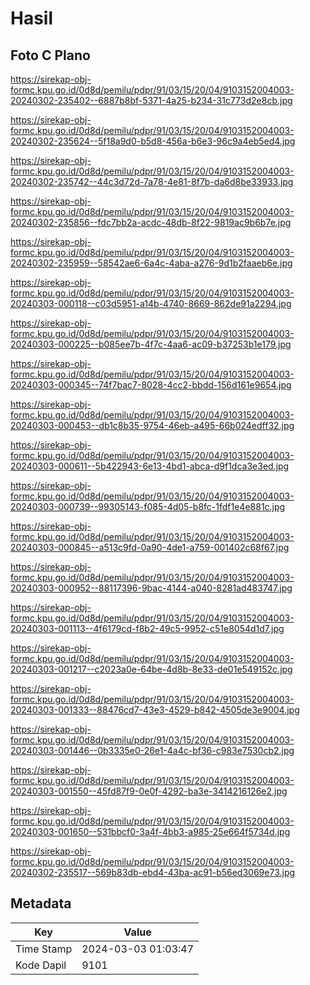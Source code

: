# Hasil

## Foto C Plano

https://sirekap-obj-formc.kpu.go.id/0d8d/pemilu/pdpr/91/03/15/20/04/9103152004003-20240302-235402--6887b8bf-5371-4a25-b234-31c773d2e8cb.jpg

https://sirekap-obj-formc.kpu.go.id/0d8d/pemilu/pdpr/91/03/15/20/04/9103152004003-20240302-235624--5f18a9d0-b5d8-456a-b6e3-96c9a4eb5ed4.jpg

https://sirekap-obj-formc.kpu.go.id/0d8d/pemilu/pdpr/91/03/15/20/04/9103152004003-20240302-235742--44c3d72d-7a78-4e81-8f7b-da6d8be33933.jpg

https://sirekap-obj-formc.kpu.go.id/0d8d/pemilu/pdpr/91/03/15/20/04/9103152004003-20240302-235856--fdc7bb2a-acdc-48db-8f22-9819ac9b6b7e.jpg

https://sirekap-obj-formc.kpu.go.id/0d8d/pemilu/pdpr/91/03/15/20/04/9103152004003-20240302-235959--58542ae6-6a4c-4aba-a276-9d1b2faaeb6e.jpg

https://sirekap-obj-formc.kpu.go.id/0d8d/pemilu/pdpr/91/03/15/20/04/9103152004003-20240303-000118--c03d5951-a14b-4740-8669-862de91a2294.jpg

https://sirekap-obj-formc.kpu.go.id/0d8d/pemilu/pdpr/91/03/15/20/04/9103152004003-20240303-000225--b085ee7b-4f7c-4aa6-ac09-b37253b1e179.jpg

https://sirekap-obj-formc.kpu.go.id/0d8d/pemilu/pdpr/91/03/15/20/04/9103152004003-20240303-000345--74f7bac7-8028-4cc2-bbdd-156d161e9654.jpg

https://sirekap-obj-formc.kpu.go.id/0d8d/pemilu/pdpr/91/03/15/20/04/9103152004003-20240303-000453--db1c8b35-9754-46eb-a495-66b024edff32.jpg

https://sirekap-obj-formc.kpu.go.id/0d8d/pemilu/pdpr/91/03/15/20/04/9103152004003-20240303-000611--5b422943-6e13-4bd1-abca-d9f1dca3e3ed.jpg

https://sirekap-obj-formc.kpu.go.id/0d8d/pemilu/pdpr/91/03/15/20/04/9103152004003-20240303-000739--99305143-f085-4d05-b8fc-1fdf1e4e881c.jpg

https://sirekap-obj-formc.kpu.go.id/0d8d/pemilu/pdpr/91/03/15/20/04/9103152004003-20240303-000845--a513c9fd-0a90-4de1-a759-001402c68f67.jpg

https://sirekap-obj-formc.kpu.go.id/0d8d/pemilu/pdpr/91/03/15/20/04/9103152004003-20240303-000952--88117396-9bac-4144-a040-8281ad483747.jpg

https://sirekap-obj-formc.kpu.go.id/0d8d/pemilu/pdpr/91/03/15/20/04/9103152004003-20240303-001113--4f6179cd-f8b2-49c5-9952-c51e8054d1d7.jpg

https://sirekap-obj-formc.kpu.go.id/0d8d/pemilu/pdpr/91/03/15/20/04/9103152004003-20240303-001217--c2023a0e-64be-4d8b-8e33-de01e549152c.jpg

https://sirekap-obj-formc.kpu.go.id/0d8d/pemilu/pdpr/91/03/15/20/04/9103152004003-20240303-001333--88476cd7-43e3-4529-b842-4505de3e9004.jpg

https://sirekap-obj-formc.kpu.go.id/0d8d/pemilu/pdpr/91/03/15/20/04/9103152004003-20240303-001446--0b3335e0-26e1-4a4c-bf36-c983e7530cb2.jpg

https://sirekap-obj-formc.kpu.go.id/0d8d/pemilu/pdpr/91/03/15/20/04/9103152004003-20240303-001550--45fd87f9-0e0f-4292-ba3e-3414216126e2.jpg

https://sirekap-obj-formc.kpu.go.id/0d8d/pemilu/pdpr/91/03/15/20/04/9103152004003-20240303-001650--531bbcf0-3a4f-4bb3-a985-25e664f5734d.jpg

https://sirekap-obj-formc.kpu.go.id/0d8d/pemilu/pdpr/91/03/15/20/04/9103152004003-20240302-235517--569b83db-ebd4-43ba-ac91-b56ed3069e73.jpg


## Metadata

| Key        | Value               |
| ---------- | ------------------- |
| Time Stamp | 2024-03-03 01:03:47 |
| Kode Dapil | 9101                |



